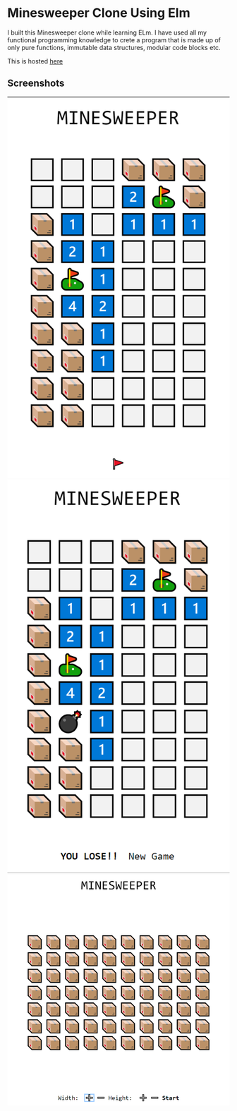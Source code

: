 # Minesweeper Clone Using Elm

I built this Minesweeper clone while learning ELm. I have used all my functional programming 
knowledge to crete a program that is made up of only pure functions, immutable data structures,
modular code blocks etc. 

This is hosted [here](https://elm-minesweeper-sivakar12.netlify.app)

## Screenshots
![Screenshot 1](screenshots/1.png)
![Screenshot 2](screenshots/2.png)
![Screenshot 3](screenshots/3.png)
